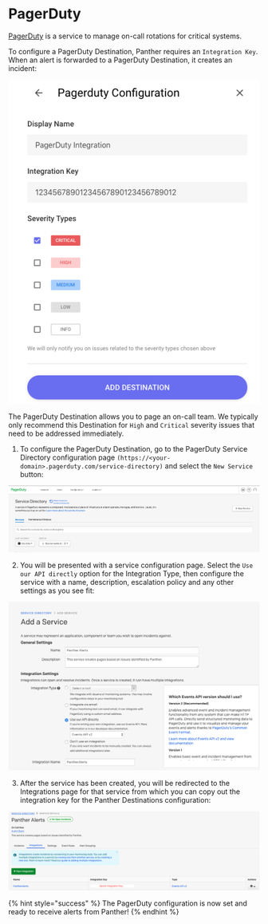# PagerDuty

[PagerDuty](https://www.pagerduty.com/) is a service to manage on-call rotations for critical systems.

To configure a PagerDuty Destination, Panther requires an `Integration Key`. When an alert is forwarded to a PagerDuty Destination, it creates an incident:

![](../../.gitbook/assets/screen-shot-2019-10-21-at-8.56.27-am.png)

The PagerDuty Destination allows you to page an on-call team. We typically only recommend this Destination for `High` and `Critical` severity issues that need to be addressed immediately.

1. To configure the PagerDuty Destination, go to the PagerDuty Service Directory configuration page `(https://<your-domain>.pagerduty.com/service-directory)` and select the `New Service` button:

![](../../.gitbook/assets/screen-shot-2019-10-22-at-10.12.23-am.png)

2. You will be presented with a service configuration page. Select the `Use our API directly` option for the Integration Type, then configure the service with a name, description, escalation policy and any other settings as you see fit:

![](../../.gitbook/assets/screen-shot-2019-10-22-at-10.13.49-am.png)

3. After the service has been created, you will be redirected to the Integrations page for that service from which you can copy out the integration key for the Panther Destinations configuration:

![](../../.gitbook/assets/screen-shot-2019-10-22-at-10.15.03-am.png)

{% hint style="success" %}
The PagerDuty configuration is now set and ready to receive alerts from Panther!
{% endhint %}
